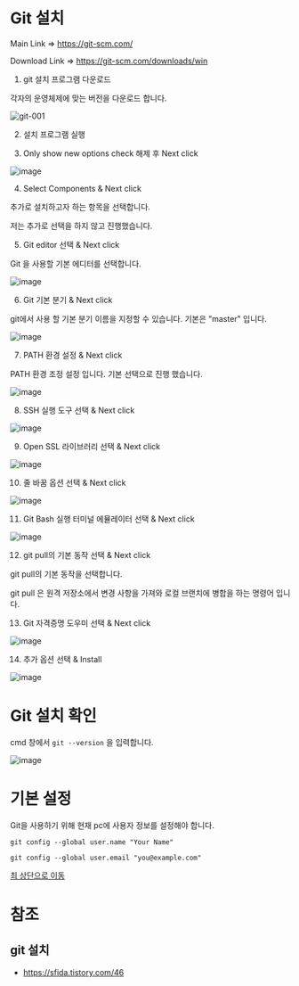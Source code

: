 # Git 설치 

Main Link => https://git-scm.com/

Download Link => https://git-scm.com/downloads/win

1. git 설치 프로그램 다운로드

각자의 운영체제에 맞는 버전을 다운로드 합니다.

![git-001](https://github.com/user-attachments/assets/e03b29bf-b9af-4fe7-9b63-6950911ffda1)

2. 설치 프로그램 실행

3. Only show new options check 해제 후 Next click

![image](https://github.com/user-attachments/assets/18fe0c3a-a79a-4e2f-8bae-3bf5757a3f9c)

4. Select Components & Next click

추가로 설치하고자 하는 항목을 선택합니다.

저는 추가로 선택을 하지 않고 진행했습니다.

5. Git editor 선택 & Next click

Git 을 사용할 기본 에디터를 선택합니다. 

![image](https://github.com/user-attachments/assets/fbb6562b-9537-40ae-b6cc-9a5dcce33fe9)

6. Git 기본 분기 & Next click

git에서 사용 할 기본 분기 이름을 지정할 수 있습니다. 기본은 "master" 입니다.

![image](https://github.com/user-attachments/assets/45035d54-1480-4fc9-b9ed-62f392d730e2)

7. PATH 환경 설정 & Next click

PATH 환경 조정 설정 입니다. 기본 선택으로 진행 했습니다.

![image](https://github.com/user-attachments/assets/867254b8-aab2-4a0b-a1ea-050da8b30405)

8. SSH 실행 도구 선택 & Next click

![image](https://github.com/user-attachments/assets/2817e117-c4ad-4c66-8d99-a85156dc64e6)

9. Open SSL 라이브러리 선택 & Next click

![image](https://github.com/user-attachments/assets/844a1947-f22a-45d2-9f86-f5b20246051b)

10. 줄 바꿈 옵션 선택 & Next click

![image](https://github.com/user-attachments/assets/6bdb2426-b14d-481b-b772-22652ecf958c)

11. Git Bash 실행 터미널 에뮬레이터 선택 & Next click

![image](https://github.com/user-attachments/assets/02ab1d94-d9da-4016-9e7d-23dad2eb8db4)

12. git pull의 기본 동작 선택 & Next click

git pull의 기본 동작을 선택합니다.

git pull 은 원격 저장소에서 변경 사항을 가져와 로컬 브랜치에 병합을 하는 명령어 입니다.

13. Git 자격증명 도우미 선택 & Next click

![image](https://github.com/user-attachments/assets/2538468b-4e42-4fed-b26b-97ee9a4644cc)

14. 추가 옵션 선택 & Install

![image](https://github.com/user-attachments/assets/dee77ead-0656-4950-ac3d-939aea2e78a4)


# Git 설치 확인

cmd 창에서 `git --version` 을 입력합니다.

![image](https://github.com/user-attachments/assets/7dd72e75-2a22-4307-9a1a-0f91764e344e)

# 기본 설정

Git을 사용하기 위해 현재 pc에 사용자 정보를 설정해야 합니다.

```
git config --global user.name "Your Name"

git config --global user.email "you@example.com"
```

[최 상단으로 이동](https://github.com/pmirnc-dev/pds-welcome/wiki/Git-Setting#git-%EC%84%A4%EC%B9%98)

# 참조
## git 설치
* https://sfida.tistory.com/46
